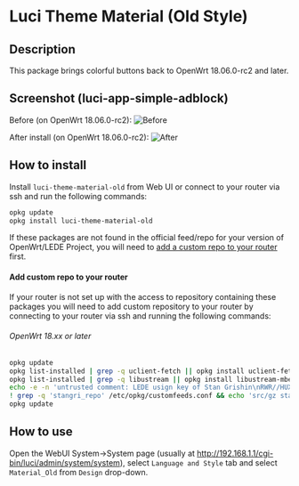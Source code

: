 # Luci Theme Material (Old Style)

## Description
This package brings colorful buttons back to OpenWrt 18.06.0-rc2 and later.

## Screenshot (luci-app-simple-adblock)
Before (on OpenWrt 18.06.0-rc2):
![Before](https://raw.githubusercontent.com/stangri/openwrt_packages/master/screenshots/luci-theme-material-old/screenshot01-before.png "before")

After install (on OpenWrt 18.06.0-rc2):
![After](https://raw.githubusercontent.com/stangri/openwrt_packages/master/screenshots/luci-theme-material-old/screenshot01-after.png "after")


## How to install
Install ```luci-theme-material-old``` from Web UI or connect to your router via ssh and run the following commands:
```sh
opkg update
opkg install luci-theme-material-old
```
If these packages are not found in the official feed/repo for your version of OpenWrt/LEDE Project, you will need to [add a custom repo to your router](#add-custom-repo-to-your-router) first.

#### Add custom repo to your router
If your router is not set up with the access to repository containing these packages you will need to add custom repository to your router by connecting to your router via ssh and running the following commands:

###### OpenWrt 18.xx or later
```sh
opkg update
opkg list-installed | grep -q uclient-fetch || opkg install uclient-fetch
opkg list-installed | grep -q libustream || opkg install libustream-mbedtls
echo -e -n 'untrusted comment: LEDE usign key of Stan Grishin\nRWR//HUXxMwMVnx7fESOKO7x8XoW4/dRidJPjt91hAAU2L59mYvHy0Fa\n' > /tmp/stangri-repo.pub && opkg-key add /tmp/stangri-repo.pub
! grep -q 'stangri_repo' /etc/opkg/customfeeds.conf && echo 'src/gz stangri_repo https://raw.githubusercontent.com/stangri/openwrt-repo/master' >> /etc/opkg/customfeeds.conf
opkg update
```

## How to use
Open the WebUI System->System page (usually at http://192.168.1.1/cgi-bin/luci/admin/system/system), select ```Language and Style``` tab and select ```Material_Old``` from ```Design``` drop-down.
